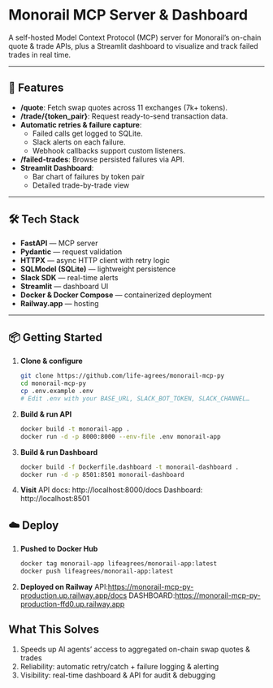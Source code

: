 # Monorail MCP Server & Dashboard

A self-hosted Model Context Protocol (MCP) server for Monorail’s on-chain quote & trade APIs, plus a Streamlit dashboard to visualize and track failed trades in real time.

---

## 🚀 Features

- **/quote**: Fetch swap quotes across 11 exchanges (7k+ tokens).
- **/trade/{token_pair}**: Request ready-to-send transaction data.
- **Automatic retries & failure capture**:  
  - Failed calls get logged to SQLite.  
  - Slack alerts on each failure.  
  - Webhook callbacks support custom listeners.
- **/failed-trades**: Browse persisted failures via API.
- **Streamlit Dashboard**:  
  - Bar chart of failures by token pair  
  - Detailed trade-by-trade view  

---

## 🛠️ Tech Stack

- **FastAPI** — MCP server  
- **Pydantic** — request validation  
- **HTTPX** — async HTTP client with retry logic  
- **SQLModel (SQLite)** — lightweight persistence  
- **Slack SDK** — real-time alerts  
- **Streamlit** — dashboard UI  
- **Docker & Docker Compose** — containerized deployment  
- **Railway.app** — hosting  

---

## 📦 Getting Started

1. **Clone & configure**  
   ```bash
   git clone https://github.com/life-agrees/monorail-mcp-py
   cd monorail-mcp-py
   cp .env.example .env
   # Edit .env with your BASE_URL, SLACK_BOT_TOKEN, SLACK_CHANNEL…
   
2. **Build & run API**
   ```bash
   docker build -t monorail-app .
   docker run -d -p 8000:8000 --env-file .env monorail-app
3. **Build & run Dashboard**
    ```bash
    docker build -f Dockerfile.dashboard -t monorail-dashboard .
    docker run -d -p 8501:8501 monorail-dashboard
4. **Visit**
   API docs: http://localhost:8000/docs
   Dashboard: http://localhost:8501

## ☁️ Deploy
1. **Pushed to Docker Hub**
   ```bash
   docker tag monorail-app lifeagrees/monorail-app:latest
   docker push lifeagrees/monorail-app:latest
2. **Deployed on Railway**
   API:https://monorail-mcp-py-production.up.railway.app/docs
   DASHBOARD:https://monorail-mcp-py-production-ffd0.up.railway.app

## What This Solves
1. Speeds up AI agents’ access to aggregated on-chain swap quotes & trades
2. Reliability: automatic retry/catch + failure logging & alerting
3. Visibility: real-time dashboard & API for audit & debugging
